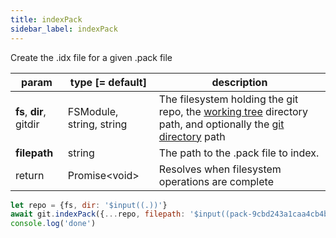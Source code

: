 ```yaml
---
title: indexPack
sidebar_label: indexPack
---
```


Create the .idx file for a given .pack file

| param                   | type [= default]         | description                                                                                                                                         |
| ----------------------- | ------------------------ | --------------------------------------------------------------------------------------------------------------------------------------------------- |
| **fs**, **dir**, gitdir | FSModule, string, string | The filesystem holding the git repo, the [working tree](dir-vs-gitdir.md) directory path, and optionally the [git directory](dir-vs-gitdir.md) path |
| **filepath**            | string                   | The path to the .pack file to index.                                                                                                                |
| return                  | Promise\<void\>          | Resolves when filesystem operations are complete                                                                                                    |

```js live
let repo = {fs, dir: '$input((.))'}
await git.indexPack({...repo, filepath: '$input((pack-9cbd243a1caa4cb4bef976062434a958d82721a9.pack))'})
console.log('done')
```